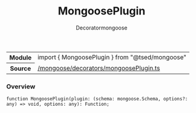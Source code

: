 
<header class="symbol-info-header"><h1 id="mongooseplugin">MongoosePlugin</h1><label class="symbol-info-type-label decorator">Decorator</label><label class="api-type-label mongoose" title="mongoose">mongoose</label></header>
<!-- summary -->
<section class="symbol-info"><table class="is-full-width"><tbody><tr><th>Module</th><td><div class="lang-typescript"><span class="token keyword">import</span> { MongoosePlugin }&nbsp;<span class="token keyword">from</span>&nbsp;<span class="token string">"@tsed/mongoose"</span></div></td></tr><tr><th>Source</th><td><a href="https://github.com/Romakita/ts-express-decorators/blob/v4.7.1/src//mongoose/decorators/mongoosePlugin.ts#L0-L0">/mongoose/decorators/mongoosePlugin.ts</a></td></tr></tbody></table></section>
<!-- overview -->


### Overview


<pre><code class="typescript-lang ">function <span class="token function">MongoosePlugin</span><span class="token punctuation">(</span>plugin<span class="token punctuation">:</span> <span class="token punctuation">(</span>schema<span class="token punctuation">:</span> mongoose.Schema<span class="token punctuation">,</span> options?<span class="token punctuation">:</span> <span class="token keyword">any</span><span class="token punctuation">)</span> => <span class="token keyword">void</span><span class="token punctuation">,</span> options<span class="token punctuation">:</span> <span class="token keyword">any</span><span class="token punctuation">)</span><span class="token punctuation">:</span> Function<span class="token punctuation">;</span></code></pre>


<!-- Parameters -->

<!-- Description -->

<!-- Members -->

